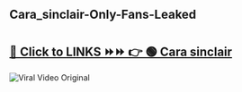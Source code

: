 
 ## Cara_sinclair-Only-Fans-Leaked

# <h2><a href="https://clipsfans.com/Cara_sinclair&ref=git">🔗 Click to LINKS ⏩⏩ 👉 🟢 Cara sinclair </a></h2>

<a href="https://clipsfans.com/Cara_sinclair&ref=git" rel="nofollow" data-target="animated-image.originalLink"><img src="https://i.ibb.co.com/xMMVF88/686577567.gif" alt="Viral Video Original" style="max-width: 100%; display: inline-block;" data-target="animated-image.originalImage"></a>
